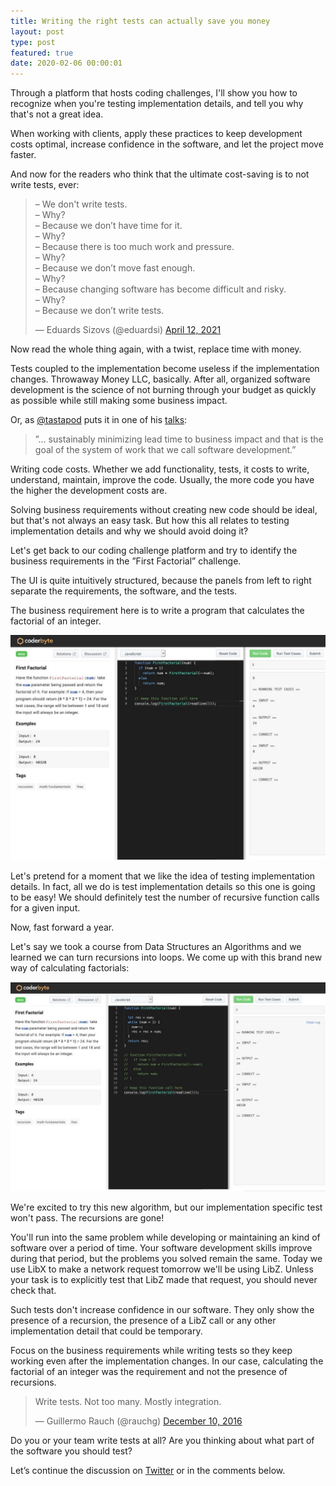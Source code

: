 ```yaml
---
title: Writing the right tests can actually save you money
layout: post
type: post
featured: true
date: 2020-02-06 00:00:01
---
```


Through a platform that hosts coding challenges, I'll show you how to recognize when you're testing implementation details, and tell you why that's not a great idea.

When working with clients, apply these practices to keep development costs optimal, increase confidence in the software, and let the project move faster.

And now for the readers who think that the ultimate cost-saving is to not write tests, ever:

<blockquote class="twitter-tweet"><p lang="en" dir="ltr">– We don&#39;t write tests.<br>– Why?<br>– Because we don’t have time for it.<br>– Why?<br>– Because there is too much work and pressure.<br>– Why?<br>– Because we don’t move fast enough.<br>– Why?<br>– Because changing software has become difficult and risky.<br>– Why?<br>– Because we don’t write tests.</p>&mdash; Eduards Sizovs (@eduardsi) <a href="https://twitter.com/eduardsi/status/1381633331230601221?ref_src=twsrc%5Etfw">April 12, 2021</a></blockquote> <script async src="https://platform.twitter.com/widgets.js" charset="utf-8"></script>

Now read the whole thing again, with a twist, replace time with money.

Tests coupled to the implementation become useless if the implementation changes. Throwaway Money LLC, basically. After all, organized software development is the science of not burning through your budget as quickly as possible while still making some business impact.

Or, as [@tastapod](https://twitter.com/tastapod) puts it in one of his [talks](https://www.youtube.com/watch?v=4Y0tOi7QWqM):

> ”... sustainably minimizing lead time to business impact and that is the goal of the system of work that we call software development.”

Writing code costs. Whether we add functionality, tests, it costs to write, understand, maintain, improve the code.
Usually, the more code you have the higher the development costs are.

Solving business requirements without creating new code should be ideal, but that's not always an easy task. But how this all relates to testing implementation details and why we should avoid doing it?

Let's get back to our coding challenge platform and try to identify the business requirements in the ”First Factorial” challenge.

The UI is quite intuitively structured, because the panels from left to right separate the requirements, the software, and the tests.

The business requirement here is to write a program that calculates the factorial of an integer.

![Codebite recursion](/assets/posts/images/2020-02-05/recursion.jpg "JavaScript code, calculating the first factorial of an integer with recursion.")

Let's pretend for a moment that we like the idea of testing implementation details. In fact, all we do is test implementation details so this one is going to be easy! We should definitely test the number of recursive function calls for a given input.

Now, fast forward a year.

Let's say we took a course from Data Structures an Algorithms and we learned we can turn recursions into loops.
We come up with this brand new way of calculating factorials:

![Codebite loop](/assets/posts/images/2020-02-05/loop.jpg)

We're excited to try this new algorithm, but our implementation specific test won't pass. The recursions are gone!

You'll run into the same problem while developing or maintaining an kind of software over a period of time. Your software development skills improve during that period, but the problems you solved remain the same.
Today we use LibX to make a network request tomorrow we'll be using LibZ. Unless your task is to explicitly test that LibZ made that request, you should never check that.

Such tests don't increase confidence in our software. They only show the presence of a recursion, the presence of a LibZ call or any other implementation detail that could be temporary.

Focus on the business requirements while writing tests so they keep working even after the implementation changes.
In our case, calculating the factorial of an integer was the requirement and not the presence of recursions.

<blockquote class="twitter-tweet"><p lang="en" dir="ltr">Write tests. Not too many. Mostly integration.</p>&mdash; Guillermo Rauch (@rauchg) <a href="https://twitter.com/rauchg/status/807626710350839808?ref_src=twsrc%5Etfw">December 10, 2016</a></blockquote> <script async src="https://platform.twitter.com/widgets.js" charset="utf-8"></script>

Do you or your team write tests at all? Are you thinking about what part of the software you should test?

Let’s continue the discussion on [Twitter](https://twitter.com/akoskm/status/1225367339836878850) or in the comments below.